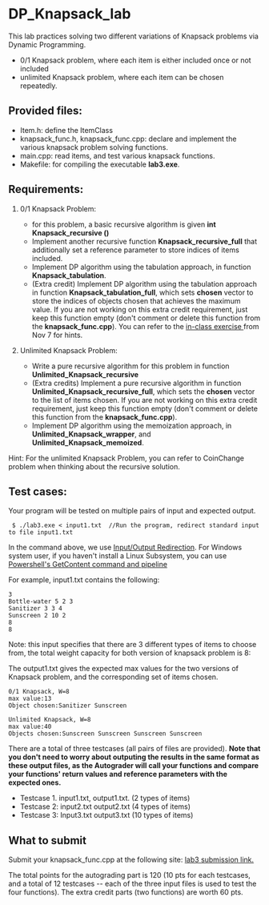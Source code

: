 # DP_Knapsack_lab

This lab practices solving two different variations of Knapsack problems via Dynamic Programming.
 * 0/1 Knapsack problem, where each item is either included once or not included
 * unlimited Knapsack problem, where each item can be chosen repeatedly.

## Provided files:
  * Item.h: define the ItemClass
  * knapsack_func.h, knapsack_func.cpp: declare and implement the various knapsack problem solving functions.
  * main.cpp: read items, and test various knapsack functions.
  * Makefile: for compiling the executable **lab3.exe**.

## Requirements:

1. 0/1 Knapsack Problem:

    * for this problem, a basic recursive algorithm is given **int Knapsack_recursive ()**
    * Implement another recursive function **Knapsack_recursive_full** that additionally set a reference parameter to store indices of items included.
    * Implement DP algorithm using the tabulation approach, in function **Knapsack_tabulation**.
    * (Extra credit) Implement DP algorithm using the tabulation approach in function **Knapsack_tabulation_full**, which sets **chosen** vector to store
   the indices of objects chosen that achieves the maximum value. If you are not working on this extra credit requirement, just keep this function empty (don't comment or delete this function
from the **knapsack_func.cpp**).
   You can refer to the [in-class exercise ](https://docs.google.com/document/d/11SFWDhwUdlROWRuy7dKDpH-5tEh3539WrBRmS_D1zz4/edit?usp=sharing) from Nov 7 for hints. 

2. Unlimited Knapsack Problem:
   
    * Write a pure recursive algorithm for this problem in function **Unlimited_Knapsack_recursive**
    * (Extra credits) Implement a pure recursive algorithm in function **Unlimited_Knapsack_recursive_full**, which sets the **chosen** vector to
the list of items chosen. If you are not working on this extra credit requirement, just keep this function empty (don't comment or delete this function
from the **knapsack_func.cpp**). 
    * Implement DP algorithm using the memoization approach, in **Unlimited_Knapsack_wrapper**, and **Unlimited_Knapsack_memoized**.

  Hint: For the unlimited Knapsack Problem, you can refer to CoinChange problem  when thinking about the recursive solution.    


## Test cases:

 Your program will be tested on multiple pairs of input and expected output. 
 
 ```
  $ ./lab3.exe < input1.txt  //Run the program, redirect standard input to file input1.txt 
 ```

In the command above, we use [Input/Output Redirection](https://www.tutorialspoint.com/unix/unix-io-redirections.htm). For Windows system user, if you haven't install a Linux Subsystem, you can use [Powershell's GetContent command and pipeline](https://lazyadmin.nl/powershell/get-content/#:~:text=The%20Get%2DContent%20cmdlet%20can,line%20in%20your%20PowerShell%20script.) 

For example,  input1.txt contains the following: 
```
3
Bottle-water 5 2 3 
Sanitizer 3 3 4
Sunscreen 2 10 2 
8
8
```
Note: this input specifies that there are 3 different types of items to choose from, the total weight capacity for both version of knapsack problem is 8: 


The output1.txt gives the expected max values for the two versions of Knapsack problem, and the corresponding set of items chosen. 
```
0/1 Knapsack, W=8
max value:13
Object chosen:Sanitizer Sunscreen 

Unlimited Knapsack, W=8
max value:40
Objects chosen:Sunscreen Sunscreen Sunscreen Sunscreen
```

There are a total of three testcases (all pairs of files are provided). **Note that you don't need to worry about outputing the results in the same format
as these output files, as the Autograder will call your functions and compare your functions' return values and reference parameters with the expected ones.**

* Testcase 1.  input1.txt, output1.txt.  (2 types of items) 
* Testcase 2: input2.txt output2.txt    (4 types of items) 
* Testcase 3: Input3.txt output3.txt  (10 types of items)

## What to submit 

Submit your knapsack_func.cpp at the following site:
[lab3 submission link.](https://storm.cis.fordham.edu:8443/web/project/2262)

The total points for the autograding part is 120 (10 pts for each testcases, and a total of 12 testcases -- each of the three input files is used to test the four functions). 
The extra credit parts (two functions) are worth 60 pts. 


